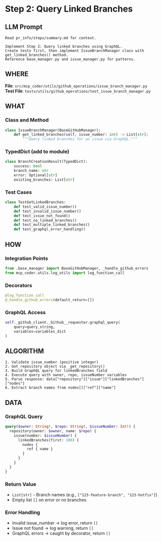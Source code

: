 # Step 2: Query Linked Branches

## LLM Prompt
```
Read pr_info/steps/summary.md for context.

Implement Step 2: Query linked branches using GraphQL.
Create tests first, then implement IssueBranchManager class with get_linked_branches() method.
Reference base_manager.py and issue_manager.py for patterns.
```

## WHERE
**File**: `src/mcp_coder/utils/github_operations/issue_branch_manager.py`  
**Test File**: `tests/utils/github_operations/test_issue_branch_manager.py`

## WHAT

### Class and Method
```python
class IssueBranchManager(BaseGitHubManager):
    def get_linked_branches(self, issue_number: int) -> List[str]:
        """Query linked branches for an issue via GraphQL."""
```

### TypedDict (add to module)
```python
class BranchCreationResult(TypedDict):
    success: bool
    branch_name: str
    error: Optional[str]
    existing_branches: List[str]
```

### Test Cases
```python
class TestGetLinkedBranches:
    def test_valid_issue_number()
    def test_invalid_issue_number()
    def test_issue_not_found()
    def test_no_linked_branches()
    def test_multiple_linked_branches()
    def test_graphql_error_handling()
```

## HOW

### Integration Points
```python
from .base_manager import BaseGitHubManager, _handle_github_errors
from mcp_coder.utils.log_utils import log_function_call
```

### Decorators
```python
@log_function_call
@_handle_github_errors(default_return=[])
```

### GraphQL Access
```python
self._github_client._Github__requester.graphql_query(
    query=query_string,
    variables=variables_dict
)
```

## ALGORITHM

```
1. Validate issue_number (positive integer)
2. Get repository object via _get_repository()
3. Build GraphQL query for linkedBranches field
4. Execute query with owner, repo, issueNumber variables
5. Parse response: data["repository"]["issue"]["linkedBranches"]["nodes"]
6. Extract branch names from nodes[]["ref"]["name"]
```

## DATA

### GraphQL Query
```graphql
query($owner: String!, $repo: String!, $issueNumber: Int!) {
  repository(owner: $owner, name: $repo) {
    issue(number: $issueNumber) {
      linkedBranches(first: 100) {
        nodes {
          ref { name }
        }
      }
    }
  }
}
```

### Return Value
- `List[str]` - Branch names (e.g., `["123-feature-branch", "123-hotfix"]`)
- Empty list `[]` on error or no branches

### Error Handling
- Invalid issue_number → log error, return `[]`
- Issue not found → log warning, return `[]`
- GraphQL errors → caught by decorator, return `[]`
